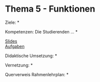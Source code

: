 # Thema 5 - Funktionen

Ziele:
* 

Kompetenzen: Die Studierenden ...
* 

[Slides](slide.md)  
[Aufgaben](excercise.md)  

Didaktische Umsetzung:
* 

Vernetzung:
* 

Querverweis Rahmenlehrplan:
* 